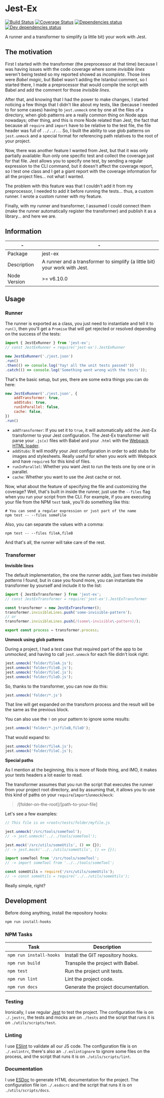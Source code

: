 # Jest-Ex

[![Build Status](https://travis-ci.org/homer0/jest-ex.svg?branch=master)](https://travis-ci.org/homer0/jest-ex) [![Coverage Status](https://coveralls.io/repos/homer0/jest-ex/badge.svg?branch=master&service=github)](https://coveralls.io/github/homer0/jest-ex?branch=master) [![Dependencies status](https://david-dm.org/homer0/jest-ex.svg)](https://david-dm.org/homer0/jest-ex) [![Dev dependencies status](https://david-dm.org/homer0/jest-ex/dev-status.svg)](https://david-dm.org/homer0/jest-ex#info=devDependencies)

A runner and a transformer to simplify (a little bit) your work with Jest.

## The motivation

First I started with the transformer (the preprocessor at that time) because I was having issues with the code coverage where some _invisible lines_ weren't being tested so my reported showed as _incomplete_. Those lines were _Babel magic_, but Babel wasn't adding the Istanbul comment, so I started there, I made a preprocessor that would compile the script with Babel and add the comment for those _invisible lines_.

After that, and knowing that I had the power to make changes, I started noticing a few things that I didn't like about my tests, like (because I needed to for some cases) having to `jest.unmock` one by one all the files of a directory, when glob patterns are a really common thing on Node apps nowadays; other thing, and this is more Node related than Jest, the fact that because all `require` and `import` have to be relative to the test file, the file header was full of `../../..`. So, I built the ability to use glob patterns on `jest.unmock` and a special format for referencing path relatives to the root of your project.

Now, there was another feature I wanted from Jest, but that it was only partially available: Run only one specific test and collect the coverage just for that file. Jest allows you to specify one test, by sending a regular expression to the CLI command, but it doesn't affect the coverage report, so I test one class and I get a giant report with the coverage information for all the project files... not what I wanted.

The problem with this feature was that I couldn't add it from my preprocessor, I needed to add it before running the tests... thus, a custom runner. I wrote a custom runner with my feature.

Finally, with my runner and transformer, I assumed I could connect them (make the runner automatically register the transformer) and publish it as a library... and here we are.

## Information

| -            | -                                                                  |
|--------------|--------------------------------------------------------------------|
| Package      | jest-ex                                                 |
| Description  | A runner and a transformer to simplify (a little bit) your work with Jest. |
| Node Version | >= v6.10.0                                                          |

## Usage

### Runner

The runner is exported as a class, you just need to instantiate and tell it to `run()`, then you'll get a `Promise` that will get rejected or resolved depending on the success of the tests:

```js
import { JestExRunner } from 'jest-ex';
// const JestExRunner = require('jest-ex').JestExRunner

new JestExRunner('./jest.json')
.run()
.then(() => console.log('Yay! all the unit tests passed!'))
.catch(() => console.log('Something went wrong with the tests'));
```

That's the basic setup, but yes, there are some extra things you can do here:

```js
new JestExRunner('./jest.json', {
    addTransformer: true,
    addStubs: true,
    runInParallel: false,
    cache: false,
})
.run()
```

- `addTransformer`: If you set it to `true`, it will automatically add the Jest-Ex transformer to your Jest configuration. The Jest-Ex transformer will parse your `.js(x)` files with Babel and your `.html` with the [Webpack HTML loader](https://www.npmjs.com/package/html-loader).
- `addStubs`: It will modify your Jest configuration in order to add stubs for images and stylesheets. Really useful for when you work with Webpack and have `require`s for this kind of files.
- `runInParallel`: Whether you want Jest to run the tests one by one or in parallel.
- `cache`: Whether you want to use the Jest cache or not.

Now, what about the feature of specifying the file and customizing the coverage? Well, that's built in inside the runner, just use the `--files` flag when you run your script from the CLI. For example, if you are executing your file from the NPM `test` task, you'll do something like this:

```
# You can send a regular expression or just part of the name
npm test -- --files someFile
```
Also, you can separate the values with a comma:

```
npm test -- --files fileA,fileB
```

And that's all, the runner will take care of the rest.

### Transformer

**Invisible lines**

The default implementation, the one the runner adds, just fixes two _invisible patterns_ I found, but in case you found more, you can instantiate the transformer by yourself and include it to the list:

```js
import { JestExTransformer } from 'jest-ex';
// const JestExTransformer = require('jest-ex').JestExTransformer

const transformer = new JestExTransformer();
transformer.invisibleLines.push('some-invisible-pattern');
// or
transformer.invisibleLines.push(/(some\-invisible\-pattern)/);

export const process = transformer.process;
```

**Unmock using glob patterns**

During a project, I had a test case that required part of the app to be _unmocked_, and having to call `jest.unmock` for each file didn't look right:

```js
jest.unmock('folder/fileA.js');
jest.unmock('folder/fileB.js');
jest.unmock('folder/fileC.js');
jest.unmock('folder/fileD.js');
```

So, thanks to the transformer, you can now do this:

```js
jest.unmock('folder/*.js')
```

That line will get expanded on the transform process and the result will be the same as the previous block.

You can also use the `!` on your pattern to ignore some results:

```js
jest.unmock('folder/*.js!fileB,fileD');
```

That would expand to:

```js
jest.unmock('folder/fileA.js');
jest.unmock('folder/fileC.js');
```

**Special paths**

As I mention at the beginning, this is more of Node thing, and IMO, it makes your tests headers a lot easier to read.

The transformer assumes that you run the script that executes the runner from your project root directory, and by assuming that, it allows you to use this kind of paths on your `require`/`import`/`unmock`/`mock`:

> /[folder-on-the-root]/[path-to-your-file]

Let's see a few examples:

```js
// This file is on <root>/tests/folder/myfile.js

jest.unmock('/src/tools/someTool');
// -> jest.unmock('../../tools/someTool');

jest.mock('/src/utils/someUtils', () => {});
// -> jest.mock('../../utils/someUtils', () => {});

import someTool from '/src/tools/someTool';
// -> import someTool from '../../tools/someTool';

const someUtils = require('/src/utils/someUtils');
// -> const someUtils = require('../../utils/someUtils');
```

Really simple, right?

## Development

Before doing anything, install the repository hooks:

```bash
npm run install-hooks
```

### NPM Tasks

| Task                    | Description                         |
|-------------------------|-------------------------------------|
| `npm run install-hooks` | Install the GIT repository hooks.   |
| `npm run build`         | Transpile the project with Babel.   |
| `npm test`              | Run the project unit tests.         |
| `npm run lint`          | Lint the project code.              |
| `npm run docs`          | Generate the project documentation. |

### Testing

Ironically, I use regular [Jest](https://facebook.github.io/jest/) to test the project. The configuration file is on `./.jestrc`, the tests and mocks are on `./tests` and the script that runs it is on `./utils/scripts/test`.

### Linting

I use [ESlint](http://eslint.org) to validate all our JS code. The configuration file is on `./.eslintrc`, there's also an `./.eslintignore` to ignore some files on the process, and the script that runs it is on `./utils/scripts/lint`.

### Documentation

I use [ESDoc](http://esdoc.org) to generate HTML documentation for the project. The configuration file ion `./.esdocrc` and the script that runs it is on `./utils/scripts/docs`.
